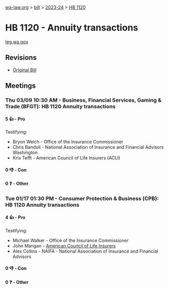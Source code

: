 [wa-law.org](/) > [bill](/bill/) > [2023-24](/bill/2023-24/) > [HB 1120](/bill/2023-24/hb/1120/)

# HB 1120 - Annuity transactions
[leg.wa.gov](https://app.leg.wa.gov/billsummary?BillNumber=1120&Year=2023&Initiative=false)

## Revisions
* [Original Bill](1/)

## Meetings
### Thu 03/09 10:30 AM - Business, Financial Services, Gaming & Trade (BFGT): HB 1120 Annuity transactions
#### 5 👍 - Pro
Testifying:
* Bryon Welch - Office of the Insurance Commissioner
* Chris Bandoli - National Association of Insurance and Financial Advisors Washington
* Kris Tefft - American Council of Life Insurers (ACLI)

#### 0 👎 - Con

#### 0 ❓ - Other

### Tue 01/17 01:30 PM - Consumer Protection & Business (CPB): HB 1120 Annuity transactions
#### 4 👍 - Pro
Testifying:
* Michael Walker - Office of the Insurance Commissioner
* John Mangan - [American Council of Life Insurers](/org/american_council_of_life_insurers/)
* Alex Collins - NAIFA - National Association of Insurance and Financial Advisors

#### 0 👎 - Con

#### 0 ❓ - Other
